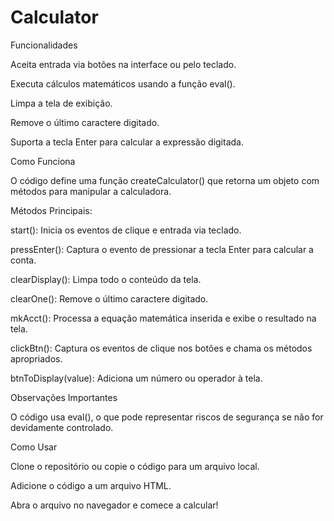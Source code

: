 # Calculator
Funcionalidades

Aceita entrada via botões na interface ou pelo teclado.

Executa cálculos matemáticos usando a função eval().

Limpa a tela de exibição.

Remove o último caractere digitado.

Suporta a tecla Enter para calcular a expressão digitada.

Como Funciona

O código define uma função createCalculator() que retorna um objeto com métodos para manipular a calculadora.

Métodos Principais:

start(): Inicia os eventos de clique e entrada via teclado.

pressEnter(): Captura o evento de pressionar a tecla Enter para calcular a conta.

clearDisplay(): Limpa todo o conteúdo da tela.

clearOne(): Remove o último caractere digitado.

mkAcct(): Processa a equação matemática inserida e exibe o resultado na tela.

clickBtn(): Captura os eventos de clique nos botões e chama os métodos apropriados.

btnToDisplay(value): Adiciona um número ou operador à tela.

Observações Importantes

O código usa eval(), o que pode representar riscos de segurança se não for devidamente controlado.


Como Usar

Clone o repositório ou copie o código para um arquivo local.

Adicione o código a um arquivo HTML.

Abra o arquivo no navegador e comece a calcular!


